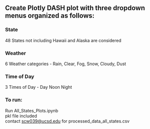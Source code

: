 ## Create Plotly DASH plot with three dropdown menus organized as follows:  

### State 
48 States not including Hawaii and Alaska are considered  
### Weather  
6 Weather categories - Rain, Clear, Fog, Snow, Cloudy, Dust
### Time of Day  
3 Times of Day - Day Noon Night

### To run:  
Run All_States_Plots.ipynb  
pkl file included  
contact scw039@ucsd.edu for processed_data_all_states.csv
